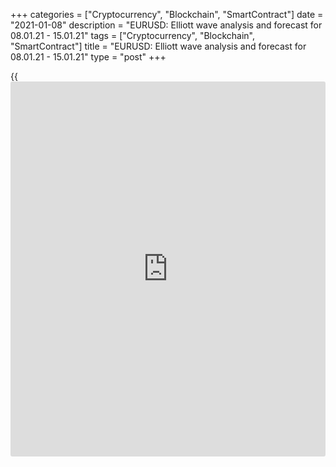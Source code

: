 +++
categories = ["Cryptocurrency", "Blockchain", "SmartContract"]
date = "2021-01-08"
description = "EURUSD: Elliott wave analysis and forecast for 08.01.21 - 15.01.21"
tags = ["Cryptocurrency", "Blockchain", "SmartContract"]
title = "EURUSD: Elliott wave analysis and forecast for 08.01.21 - 15.01.21"
type = "post"
+++

{{<iframe id="large-banner" src="https://www.bounty.group/#slide=15.0" width="100%" height="600" scrolling="no" style="border: 0px solid rgb(216, 221, 230); border-radius: 3px;">}}

2021-01-08

2021-01-08

EURUSD: Elliott wave analysis and forecast for 08.01.21 - 15.01.21Alex
Geuta

 **Main scenario:** consider long positions above the level of 1.2116
with a target of 1.2400 – 1.2500 once the correction formed.

 **Alternative scenario:** ****breakout and consolidation below the
level of 1.2116 will allow the pair to continue declining to the levels
of 1.1971 – 1.1738.

 **Analysis:** Daily time frame: presumably, the first wave of larger
degree 1 of (3) continues developing, with wave v of 1 forming inside.
On the H4 time frame, the third wave of smaller degree (iii) of v
finished forming, and a descending correction is developing as the
fourth wave (iv) of v. Apparently, wave a of (iv) is forming on the H1
time frame. If this assumption is correct, the pair will continue rising
to 1.2400 – 1.2500 once wave (iv) of v finished forming. The level of
1.2116 is critical in this scenario. Its breakout will allow the pair to
continue falling to the levels of 1.1971 – 1.1738.

* * *

* * *

## Price chart of EURUSD in real time mode

The content of this article reflects the author’s opinion and does not
necessarily reflect the official position of LiteForex. The material
published on this page is provided for informational purposes only and
should not be considered as the provision of investment advice for the
purposes of Directive 2004/39/EC.

Rate this article:

{{value}}

( {{count}} {{title}} )